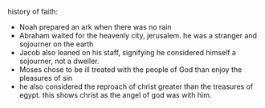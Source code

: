 history of faith:
- Noah prepared an ark when there was no rain
- Abraham waited for the heavenly city, jerusalem. he was a stranger and sojourner on the earth
- Jacob also leaned on his staff, signifying he considered himself a sojourner, not a dweller.
- Moses chose to be ill treated with the people of God than enjoy the pleasures of sin
- he also considered the reproach of christ greater than the treasures of egypt. this shows christ as the angel of god was with him.
